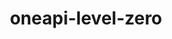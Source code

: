 ---
title: "oneapi-level-zero"
layout: cache
categories: [package, develop-2023-10-15]
meta: {"versions": ["1.9.9"], "compilers": ["oneapi@=2023.2.1"], "oss": ["ubuntu20.04"], "platforms": ["linux"], "targets": ["x86_64_v3"], "stacks": ["e4s-oneapi", "root"], "num_specs": 1, "num_specs_by_stack": {"root": 1, "e4s-oneapi": 1}}
spec_details: [{"hash": "prhzdlsbwqig6xrjfgwb43jrcvtfjy2a", "compiler": "oneapi@=2023.2.1", "versions": ["1.9.9"], "os": "ubuntu20.04", "platform": "linux", "target": "x86_64_v3", "variants": ["build_system=cmake", "build_type=Release", "generator=make", "~ipo"], "stacks": ["root", "e4s-oneapi"], "size": "-", "tarball": "https://binaries.spack.io/develop-2023-10-15/build_cache/linux-ubuntu20.04-x86_64_v3/oneapi-2023.2.1/oneapi-level-zero-1.9.9/linux-ubuntu20.04-x86_64_v3-oneapi-2023.2.1-oneapi-level-zero-1.9.9-prhzdlsbwqig6xrjfgwb43jrcvtfjy2a.spack"}]
---